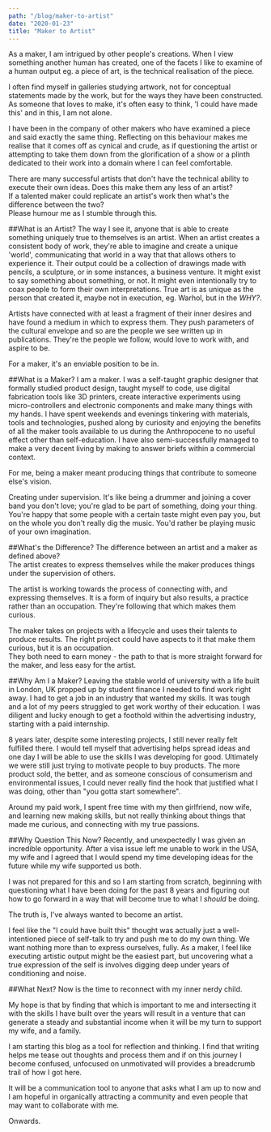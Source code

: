 ```yaml
---
path: "/blog/maker-to-artist"
date: "2020-01-23"
title: "Maker to Artist"
---
```


As a maker, I am intrigued by other people's creations. When I view something another human has created, one of the facets I like to examine of a human output eg. a piece of art, is the technical realisation of the piece.

I often find myself in galleries studying artwork, not for conceptual statements made by the work, but for the ways they have been constructed. As someone that loves to make, it's often easy to think, 'I could have made this' and in this, I am not alone.

I have been in the company of other makers who have examined a piece and said exactly the same thing. Reflecting on this behaviour makes me realise that it comes off as cynical and crude, as if questioning the artist or attempting to take them down from the glorification of a show or a plinth dedicated to their work into a domain where I can feel comfortable.

There are many successful artists that don't have the technical ability to execute their own ideas. Does this make them any less of an artist?  
If a talented maker could replicate an artist's work then what's the difference between the two?  
Please humour me as I stumble through this.

##What is an Artist?
The way I see it, anyone that is able to create something uniquely true to themselves is an artist. When an artist creates a consistent body of work, they're able to imagine and create a unique 'world', communicating that world in a way that that allows others to experience it. Their output could be a collection of drawings made with pencils, a sculpture, or in some instances, a business venture. It might exist to say something about something, or not. It might even intentionally try to coax people to form their own interpretations. True art is as unique as the person that created it, maybe not in execution, eg. Warhol, but in the _WHY?_.

Artists have connected with at least a fragment of their inner desires and have found a medium in which to express them. They push parameters of the cultural envelope and so are the people we see written up in publications. They're the people we follow, would love to work with, and aspire to be.

For a maker, it's an enviable position to be in.

##What is a Maker?
I am a maker. I was a self-taught graphic designer that formally studied product design, taught myself to code, use digital fabrication tools like 3D printers, create interactive experiments using micro-controllers and electronic components and make many things with my hands. I have spent weekends and evenings tinkering with materials, tools and technologies, pushed along by curiosity and enjoying the benefits of all the maker tools available to us during the Anthropocene to no useful effect other than self-education. I have also semi-successfully managed to make a very decent living by making to answer briefs within a commercial context.

For me, being a maker meant producing things that contribute to someone else's vision.

Creating under supervision. It's like being a drummer and joining a cover band you don't love; you're glad to be part of something, doing your thing. You're happy that some people with a certain taste might even pay you, but on the whole you don't really dig the music. You'd rather be playing music of your own imagination.

##What's the Difference?
The difference between an artist and a maker as defined above?  
The artist creates to express themselves while the maker produces things under the supervision of others.

The artist is working towards the process of connecting with, and expressing themselves. It is a form of inquiry but also results, a practice rather than an occupation. They're following that which makes them curious.

The maker takes on projects with a lifecycle and uses their talents to produce results. The right project could have aspects to it that make them curious, but it is an occupation.  
They both need to earn money - the path to that is more straight forward for the maker, and less easy for the artist.

##Why Am I a Maker?
Leaving the stable world of university with a life built in London, UK propped up by student finance I needed to find work right away. I had to get a job in an industry that wanted my skills. It was tough and a lot of my peers struggled to get work worthy of their education. I was diligent and lucky enough to get a foothold within the advertising industry, starting with a paid internship.

8 years later, despite some interesting projects, I still never really felt fulfilled there. I would tell myself that advertising helps spread ideas and one day I will be able to use the skills I was developing for good. Ultimately we were still just trying to motivate people to buy products. The more product sold, the better, and as someone conscious of consumerism and environmental issues, I could never really find the hook that justified what I was doing, other than "you gotta start somewhere".

Around my paid work, I spent free time with my then girlfriend, now wife, and learning new making skills, but not really thinking about things that made me curious, and connecting with my true passions.

##Why Question This Now?
Recently, and unexpectedly I was given an incredible opportunity. After a visa issue left me unable to work in the USA, my wife and I agreed that I would spend my time developing ideas for the future while my wife supported us both.

I was not prepared for this and so I am starting from scratch, beginning with questioning what I have been doing for the past 8 years and figuring out how to go forward in a way that will become true to what I _should_ be doing.

The truth is, I've always wanted to become an artist.

I feel like the "I could have built this" thought was actually just a well-intentioned piece of self-talk to try and push me to do my own thing. We want nothing more than to express ourselves, fully. As a maker, I feel like executing artistic output might be the easiest part, but uncovering what a true expression of the self is involves digging deep under years of conditioning and noise.

##What Next?
Now is the time to reconnect with my inner nerdy child.

My hope is that by finding that which is important to me and intersecting it with the skills I have built over the years will result in a venture that can generate a steady and substantial income when it will be my turn to support my wife, and a family.

I am starting this blog as a tool for reflection and thinking. I find that writing helps me tease out thoughts and process them and if on this journey I become confused, unfocused on unmotivated will provides a breadcrumb trail of how I got here.

It will be a communication tool to anyone that asks what I am up to now and I am hopeful in organically attracting a community and even people that may want to collaborate with me.

Onwards.
